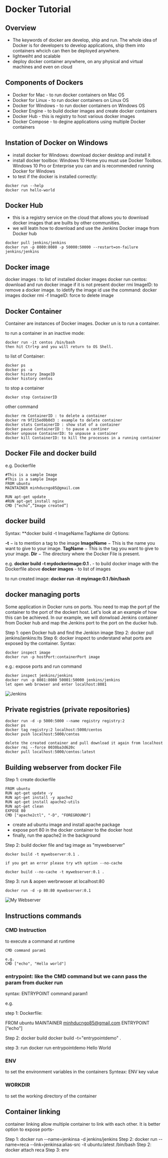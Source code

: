 # Docker Tutorial

## Overview
 - The keywords of docker are develop, ship and run. The whole idea of Docker is for developers to develop applications, ship them into containers whcich can then be deployed anywhere.
 - lightweiht and scalable
 - deploy docker container anywhere, on any physical and virtual machines and even on cloud
 
 ## Components of Dockers
 - Docker for Mac - to run docker containers on Mac OS
 - Docker for Linux - to run docker containers on Linux OS
 - Docker for Windows - to run docker containers on Windows OS
 - Docker Engine - to build docker images and create docker containers
 - Docker Hub - this is registry to host various docker images
 - Docker Compose - to degine applications using multiple Docker containers
 
 ## Instation of Docker on Windows
 
 - install docker for Windows: download docker desktop and install it
 - install docker toolbox: Windows 10 Home you must use Docker Toolbox. Windows 10 Pro or Enterprise you can and is recommended running Docker for Windows
 - to test if the docker is installed correctly:
 ```
 docker run --help
 docker run hello-world
 ```
 
 ## Docker Hub
 - this is a registry service on the cloud that allows you to download docker images that are builts by other communities. 
 - we will leatn how to download and use the Jenkins Docker image from Docker hub
 
 ```
 docker pull jenkins/jenkins
 docker run -p 8080:8080 -p 50000:50000 --restart=on-failure jenkins/jenkins
 ```
 
 ## Docker image
 docker images : to list of installed docker images
 docker run centos: download and run docker image if it is not present
 docker rmi ImageID: to remove a docker image. to idetify the image id use the command: docker images
 docker rmi -f ImageID: force to delete image
 
 ## Docker Container
 
Container are instances of Docker images.
Docker un is to run a container.

to run a container in an inactive mode:
```
docker run -it centos /bin/bash
then hit Ctrl+p and you will return to OS Shell.
```

to list of Container:
```
docker ps
docker ps -a
docker history ImageID 
docker history centos
```

to stop a container
```
docker stop ContainerID
```

other command
```
docker rm ContainerID : to delete a container
docker rm 9f215ed0b0d3 : example to delete container
docker stats ContainerID : show stat of a container
docker pause ContainerID : to pause a continer
docker unpause ContainerID: to unpause a container
docker kill ContainerID: to kill the processes in a running container
```

## Docker File and docker build

e.g. Dockerfile
```
#This is a sample Image 
#This is a sample Image 
FROM ubuntu 
MAINTAINER minhducngo85@gmail.com 

RUN apt-get update
#RUN apt-get install nginx
CMD [“echo”,”Image created”] 
```

## docker build
Syntax: **docker build  -t ImageName:TagName dir
Options:

**-t** − is to mention a tag to the image
**ImageName** − This is the name you want to give to your image.
**TagName** − This is the tag you want to give to your image.
**Dir** − The directory where the Docker File is present.


e.g. 
**docker build -t mydockerimage:0.1 .** - to build docker image with the Dockerfile above
**docker images** -  to list of images

to run created image:
**docker run -it myimage:0.1 /bin/bash**

## docker managing ports
Some application in Docker runs on ports. You need to map the port pf the container to the port of the dockert host.
Let's look at an example of how this can be achieved.
In our example, we will donwload Jenkins container from Docker hub and map the Jenkins port to the port on the ducker hub.

Step 1: open Docker hub and find the Jenkisn image
Step 2: docker pull jenkins/jenkins:lts
Step 6: docker inspect to understand what ports are exposed by the container.
Syntax:
```
docker inspect image
docker run -p hostPort:containerPort image
```

e.g.:  expose ports and run command
``` 
docker inspect jenkins/jenkins
docker run -p 8081:8080 50001:50000 jenkins/jenkins
let open web browser and enter localhost:8081
```
![Jenkins](jenkins.png)

## Private registries (private repositories)

``` 
docker run -d -p 5000:5000 --name registry registry:2
docker ps
docker tag registry:2 localhost:5000/centos
docker push localhost:5000/centos

delete the created container and pull download it again from localhost
docker rmi --force 0030ba3d620c
docker pull localhost:5000/centos:latest
``` 


## Building webserver from docker File

Step 1: create dockerfile
``` 
FROM ubuntu
RUN apt-get update -y
RUN apt-get install -y apache2
RUN apt-get install apache2-utils
RUN apt-get clean
EXPOSE 80
CMD ["apache2ctl", "-D", "FOREGROUND"]
``` 
- create ad ubuntu image and install apache package
- expose port 80 in the docker container to the docker host
- finally, run the apache2 in the background

Step 2: build docker file and tag image as "mywebserver"
``` 
docker build -t mywebserver:0.1 .

if you get an error please try wth option --no-cache

docker build --no-cache -t mywebserver:0.1 .
```

Step 3: run & aopen werbrwoser at localhost:80
```
docker run -d -p 80:80 mywebserver:0.1
```
![My Webserver](mywebserver.png)

## Instructions commands

### CMD Instruction
to execute a command at runtime
```
CMD command param1 

e.g.
CMD ["echo", "Hello world"]
```

### entrypoint: like the CMD command but we cann pass the param from ducker run
syntax:
ENTRYPOINT command param1 

e.g.

step 1: Dockerfile:

FROM ubuntu 
MAINTAINER minhducngo85@gmail.com 
ENTRYPOINT [“echo”]

Step 2: docker build
docker build -t="entrypointdemo" .

step 3: run
docker run entrypointdemo Hello World

### ENV
to set the environment variables in the containers
Synteax: ENV key value

### WORKDIR
to set the working directory of the container

## Container linking
container linking allow multiple container to link with each other. It is better option to expose ports-

Step 1:
docker run --name=jenkinsa -d jenkins/jenkins
Step 2:
docker run --name=reca --link=jenkinsa:alias-src -it ubuntu:latest /bin/bash
Step 2:
docker attach reca
Step 3:
env
